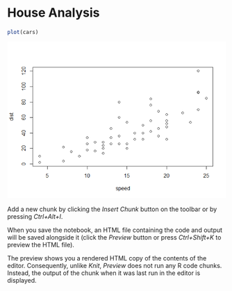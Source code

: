 House Analysis
================

``` r
plot(cars)
```

![](HouseAnalysis_files/figure-markdown_github/unnamed-chunk-1-1.png)

Add a new chunk by clicking the *Insert Chunk* button on the toolbar or by pressing *Ctrl+Alt+I*.

When you save the notebook, an HTML file containing the code and output will be saved alongside it (click the *Preview* button or press *Ctrl+Shift+K* to preview the HTML file).

The preview shows you a rendered HTML copy of the contents of the editor. Consequently, unlike *Knit*, *Preview* does not run any R code chunks. Instead, the output of the chunk when it was last run in the editor is displayed.
